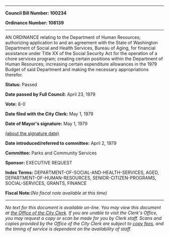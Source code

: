 

********

**Council Bill Number: 100234**
   
**Ordinance Number: 108139**
********

 AN ORDINANCE relating to the Department of Human Resources; authorizing application to and an agreement with the State of Washington Department of Social and Health Services, Bureau of Aging, for financial assistance under Title XX of the Social Security Act for the operation of a chore services program; creating certain positions within the Department of Human Resources; increasing certain expenditure allowances in the 1979 Budget of said Department and making the necessary appropriations therefor.

**Status:** Passed
   
**Date passed by Full Council:** April 23, 1979
   
**Vote:** 8-0
   
**Date filed with the City Clerk:** May 1, 1979
   
**Date of Mayor's signature:** May 1, 1979
   
[(about the signature date)](/~public/approvaldate.htm)
   
   
   
**Date introduced/referred to committee:** April 2, 1979
   
**Committee:** Parks and Community Services
   
**Sponsor:** EXECUTIVE REQUEST
   
   
**Index Terms:** DEPARTMENT-OF-SOCIAL-AND-HEALTH-SERVICES, AGED, DEPARTMENT-OF-HUMAN-RESOURCES, SENIOR-CITIZEN-PROGRAMS, SOCIAL-SERVICES, GRANTS, FINANCE

**Fiscal Note:**_(No fiscal note available at this time)_
********

_No text for this document is available on-line. You may view this document at [the Office of the City Clerk](http://www.seattle.gov/leg/clerk/contactUs.htm). If you are unable to visit the Clerk's Office, you may request a copy or scan be made for you by Clerk staff. Scans and copies provided by the Office of the City Clerk are subject to [copy fees](http://clerk.seattle.gov/~public/clerkfees.htm), and the timing of service is dependent on the availability of staff._

